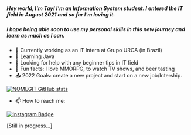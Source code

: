 ##### Hey world, I'm Tay! I'm an Information System student. I entered the IT field in August 2021 and so far I'm loving it. 
##### I hope being able soon to use my personal skills in this new journey and learn as much as I can.


- :small_blue_diamond: Currently working as an IT Intern at Grupo URCA (in Brazil)
- :small_blue_diamond: Learning Java
- :small_blue_diamond: Looking for help with any beginner tips in IT field
- :small_blue_diamond: Fun facts: I love MMORPG, to watch TV shows, and beer tasting 
- :outbox_tray: 2022 Goals: create a new project and start on a new job/Intership.


[![NOMEGIT GitHub stats](https://github-readme-stats.vercel.app/api?username=Tay-Nery)](https://github.com/Tay-Nery/github-readme-stats)


- 📫 How to reach me:

[![Instagram Badge](https://img.shields.io/badge/Instagram-E4405F?style=for-the-badge&logo=instagram&logoColor=white&link=LINK_INSTAGRAM)](https://www.instagram.com/tay.nery/)

[Still in progress...]
